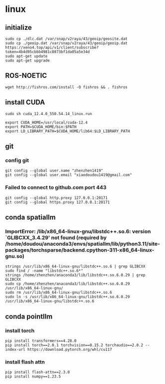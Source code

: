 # linux
## initialize 
```
sudo cp ./dlc.dat /var/snap/v2raya/43/geoip/geosite.dat
sudo cp ./geoip.dat /var/snap/v2raya/43/geoip/geoip.dat
https://xeno4.top/api/v1/client/subscribe?token=4b4d95cbbb4981c8873bf1da05a5e34d
sudo apt-get update
sudo apt-get upgrade
```

## ROS-NOETIC
```
wget http://fishros.com/install -O fishros && . fishros
```

## install CUDA
```
sudo sh cuda_12.4.0_550.54.14_linux.run

export CUDA_HOME=/usr/local/cuda-12.4
export PATH=$CUDA_HOME/bin:$PATH
export LD_LIBRARY_PATH=$CUDA_HOME/lib64:$LD_LIBRARY_PATH
```

## git
### config git
```
git config --global user.name "zhenzhen1419"
git config --global user.email "xiaodoudou1419@gmail.com"
```
### Failed to connect to github.com port 443
```
git config --global http.proxy 127.0.0.1:20171
git config --global https.proxy 127.0.0.1:20171
```

## conda spatiallm
### ImportError: /lib/x86_64-linux-gnu/libstdc++.so.6: version `GLIBCXX_3.4.29' not found (required by /home/doudou/anaconda3/envs/spatiallm/lib/python3.11/site-packages/torchsparse/backend.cpython-311-x86_64-linux-gnu.so)
```
strings /usr/lib/x86_64-linux-gnu/libstdc++.so.6 | grep GLIBCXX
sudo find / -name "libstdc++.so.6*"
strings /home/zhenzhen/anaconda3/lib/libstdc++.so.6.0.29 | grep GLIBCXX
sudo cp /home/zhenzhen/anaconda3/lib/libstdc++.so.6.0.29 /usr/lib/x86_64-linux-gnu/
sudo rm /usr/lib/x86_64-linux-gnu/libstdc++.so.6
sudo ln -s /usr/lib/x86_64-linux-gnu/libstdc++.so.6.0.29 /usr/lib/x86_64-linux-gnu/libstdc++.so.6
```

## conda pointllm
### install torch
```
pip install transformers==4.28.0
pip install torch==2.0.1 torchvision==0.15.2 torchaudio==2.0.2 --index-url https://download.pytorch.org/whl/cu117
```
### install flash attn
```
pip install flash-attn==2.3.0
pip install numpy==1.23.5
```
